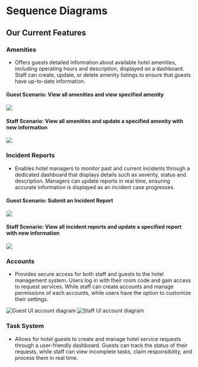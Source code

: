 # Sequence Diagrams
## Our Current Features
### Amenities
* Offers guests detailed information about available hotel amenities, including operating hours and description, displayed on a dashboard. Staff can create, update, or delete amenity listings to ensure that guests have up-to-date information.

#### Guest Scenario: View all amenities and view specified amenity 
![](/docs/sprint_2/images/Guest_Amenities_SD.svg)

#### Staff Scenario: View all amenities and update a specified amenity with new information
![](/docs/sprint_2/images/Staff_Amenities_SD.svg)

### Incident Reports
* Enables hotel managers to monitor past and current incidents through a dedicated dashboard that displays details such as severity, status and description. Managers can update reports in real time, ensuring accurate information is displayed as an incident case progresses.

#### Guest Scenario: Submit an Incident Report
![](/docs/sprint_2/images/Guest_Incident_Reports_SD.svg)

#### Staff Scenario: View all incident reports and update a specified report with new information
![](/docs/sprint_2/images/Staff_Incident_Reports_SD.svg)

### Accounts
* Provides secure access for both staff and guests to the hotel management system. Users log in with their room code and gain access to request services. While staff can create accounts and manage permissions of each accounts, while users have the option to customize their settings.

![Guest UI account diagram](/docs/sprint_1/images/Guest_Accounts_Sequence_diagram.svg)
![Staff UI account diagram](/docs/sprint_1/images/Staff_Accounts_Sequence_diagram.svg)

### Task System
* Allows for hotel guests to create and manage hotel service requests through a user-friendly dashboard. Guests can track the status of their requests, while staff can view incomplete tasks, claim responsibility, and process them in real time.
